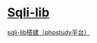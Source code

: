 # [Sqli-lib](https://github.com/Audi-1/sqli-labs)

[sqli-lib搭建（phpstudy平台）](https://blog.csdn.net/m0_43450897/article/details/113769377)